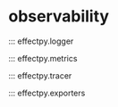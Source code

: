 # observability

::: effectpy.logger

::: effectpy.metrics

::: effectpy.tracer

::: effectpy.exporters

